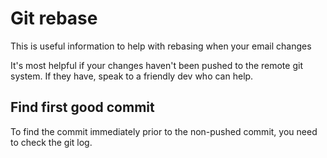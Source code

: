 # Git rebase
This is useful information to help with rebasing when your email changes

It's most helpful if your changes haven't been pushed to the remote git system. 
If they have, speak to a friendly dev who can help.

## Find first good commit
To find the commit immediately prior to the non-pushed commit, you need to check
the git log.